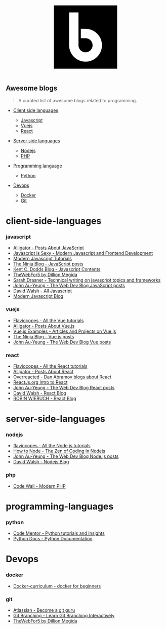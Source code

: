 <p align="center">
  <br>
  <img width="200" src="./logo.svg" alt="awesome-blogs repository logo">
  <br>
  <br>
</p>

## Awesome blogs

> A curated list of awesome blogs related to programming.

- [Client side languages](#client-side-languages)

  - [Javascript](#javascript)
  - [Vuejs](#vuejs)
  - [React](#react)

- [Server side languages](#server-side-languages)

  - [Nodejs](#nodejs)
  - [PHP](#php)

- [Programming language](#programming-languages)
  - [Python](#python)

- [Devops](#devops)
  - [Docker](#docker)
  - [Git](#git)

# client-side-languages

### javascript

- [Alligator - Posts About JavaScript](https://alligator.io/js/)
- [Javascript is Sexy - Modern Javascript and Frontend Development](https://javascriptissexy.com/)
- [Modern Javascript Tutorials](https://javascript.info/)
- [The Ninja Blog - JavaScript posts](https://theninja.codes/tag/javascript/)
- [Kent C. Dodds Blog - Javascript Contents](https://kentcdodds.com/blog/)
- [TheWebFor5 by Dillion Megida](https://thewebfor5.com/tags/javascript)
- [Sarah Drasner - Technical writing on javascript topics and frameworks](https://sarah.dev/writing)
- [John Au-Yeung - The Web Dev Blog JavaScript posts](https://thewebdev.info/category/javascript/)
- [David Walsh - All Javascript](https://davidwalsh.name/tutorials/javascript)
- [Modern Javascript Blog](https://www.webdesignerdepot.com/)

### vuejs

- [Flaviocopes - All the Vue tutorials](https://flaviocopes.com/tags/vue/)
- [Alligator - Posts About Vue.js](https://alligator.io/vuejs/)
- [Vue.js Examples - Articles and Projects on Vue.js](https://vuejsexamples.com/)
- [The Ninja Blog - Vue.js posts](https://theninja.codes/tag/vue/)
- [John Au-Yeung - The Web Dev Blog Vue posts](https://thewebdev.info/category/vue/)

### react

- [Flaviocopes - All the React tutorials](https://flaviocopes.com/tags/react/)
- [Alligator - Posts About React](https://alligator.io/react/)
- [Overreacted - Dan Abramov blogs about React](https://overreacted.io/)
- [ReactJs.org Intro to React](https://reactjs.org/tutorial/tutorial.html)
- [John Au-Yeung - The Web Dev Blog React posts](https://thewebdev.info/category/react/)
- [David Walsh - React Blog](https://davidwalsh.name/tutorials/react)
- [ROBIN WIERUCH - React Blog](https://www.robinwieruch.de)

# server-side-languages

### nodejs

- [flaviocopes - All the Node.js tutorials](https://flaviocopes.com/tags/node/)
- [How to Node - The Zen of Coding in Nodejs](http://howtonode.org/)
- [John Au-Yeung - The Web Dev Blog Node.js posts](https://thewebdev.info/category/nodejs/)
- [David Walsh - Nodejs Blog](https://davidwalsh.name/tutorials/nodejs)

### php

- [Code Wall - Modern PHP](https://www.codewall.co.uk/)

# programming-languages

### python

- [Code Mentor - Python tutorials and Insights](https://www.codementor.io/community/topic/python)
- [Python Docs - Python Documentation](https://www.python.org/doc/)

# Devops

### docker

- [Docker-curriculum - docker for beginners](https://docker-curriculum.com/)

### git

- [Atlassian - Become a git guru](https://www.atlassian.com/git/tutorials)
- [Git Branching - Learn Git Branching Interactively](https://learngitbranching.js.org/)
- [TheWebFor5 by Dillion Megida](https://thewebfor5.com/tags/git)
